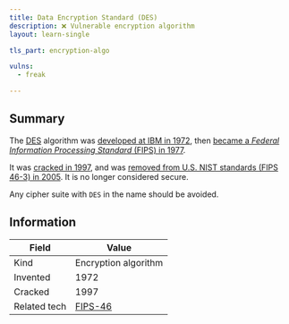 ```yaml
---
title: Data Encryption Standard (DES)
description: ❌ Vulnerable encryption algorithm
layout: learn-single

tls_part: encryption-algo

vulns:
  - freak

---
```


## Summary

The [DES] algorithm was [developed at IBM in 1972][IBM], then [became a _Federal Information Processing Standard_ (FIPS) in 1977][FIPS-46].

It was [cracked in 1997][cracked], and was [removed from U.S. NIST standards (FIPS 46-3) in 2005][FIPS 46-3]. It is no longer considered secure.

Any cipher suite with `DES` in the name should be avoided.

## Information

| Field        | Value                |
|--------------|----------------------|
| Kind         | Encryption algorithm |
| Invented     | 1972                 |
| Cracked      | 1997                 |
| Related tech | [FIPS-46]            |

[cracked]: https://web.archive.org/web/20170507231657/https://w2.eff.org/Privacy/Crypto/Crypto_misc/DESCracker/HTML/19980716_eff_des_faq.html
[DES]: https://en.wikipedia.org/wiki/Data_Encryption_Standard
[FIPS-46]: https://csrc.nist.gov/pubs/fips/46/final
[FIPS 46-3]: https://csrc.nist.rip/news/2005/withdrawal-of-fips-46-3-fips-74-and-fips-81
[IBM]: https://ieeexplore.ieee.org/document/5389567
